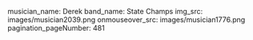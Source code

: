 musician_name: Derek
band_name: State Champs
img_src: images/musician2039.png
onmouseover_src: images/musician1776.png
pagination_pageNumber: 481